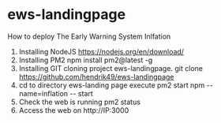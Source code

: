 # ews-landingpage

How to deploy The Early Warning System Inlfation


1. Installing NodeJS
   https://nodejs.org/en/download/
2. Installing PM2
   npm install pm2@latest -g
3. Installing GIT
   cloning project ews-landingpage. 
   git clone https://github.com/hendrik49/ews-landingpage
4. cd to directory ews-landing page
   execute pm2 start npm --name=inflation -- start
5. Check the web is running
   pm2 status
6. Access the web on http://IP:3000
